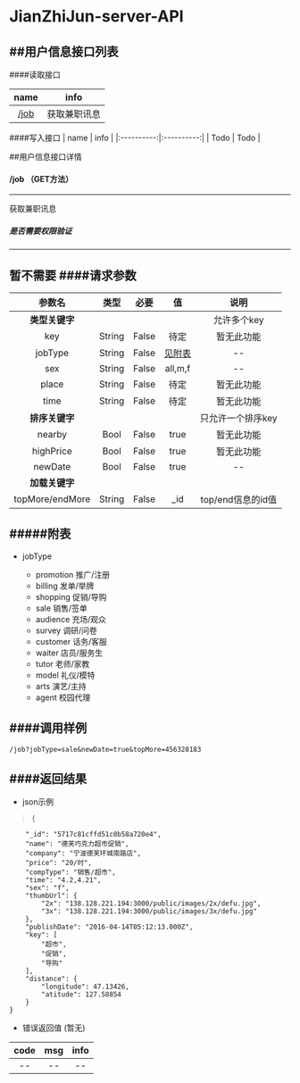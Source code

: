 # JianZhiJun-server-API

##用户信息接口列表
---
####读取接口

| name | info  |
|:----------:|:----------:|
| [/job](#api-job) |  获取兼职讯息 |

####写入接口
| name | info |
|:----------:|:----------:|
|  Todo | Todo  |


##用户信息接口详情
#### /job  （GET方法）<a name="api-job">
---
 获取兼职讯息
##### 是否需要权限验证
---
暂不需要
####请求参数
---
| 参数名 | 类型 | 必要 | 值 | 说明|
|:----------:|:----------:|:----------:|:----------:|:----------:|
| **类型关键字** |||| 允许多个key |
| key | String | False | 待定 | 暂无此功能 |
| jobType | String| False |  [见附表](#tab-jobType)  | -- |
| sex | String | False | all,m,f | -- |
| place | String | False | 待定 | 暂无此功能 |
| time | String | False | 待定 | 暂无此功能 |
| **排序关键字** |||| 只允许一个排序key |
| nearby | Bool | False | true | 暂无此功能 |
| highPrice | Bool | False | true | 暂无此功能 |
| newDate | Bool | False | true | -- |
| **加载关键字** |||||
| topMore/endMore | String | False | _id | top/end信息的id值 |

#####附表
---
- jobType <a name="tab-jobType">


    - promotion  推广/注册 
    - billing 发单/举牌
    - shopping 促销/导购
    - sale 销售/签单
    - audience 充场/观众
    - survey 调研/问卷
    - customer 话务/客服
    - waiter 店员/服务生
    - tutor 老师/家教
    - model 礼仪/模特
    - arts 演艺/主持
    - agent 校园代理   

####调用样例
---
```
/job?jobType=sale&newDate=true&topMore=456328183
```
 ####返回结果
---
- json示例

>     {
        "_id": "5717c81cffd51c0b58a720e4",
        "name": "德芙巧克力超市促销",
        "company": "宁波德芙环城南路店",
        "price": "20/时",
        "compType": "销售/超市",
        "time": "4.2,4.21",
        "sex": "f",
        "thumbUrl": {
            "2x": "138.128.221.194:3000/public/images/2x/defu.jpg",
            "3x": "138.128.221.194:3000/public/images/3x/defu.jpg"
        },
        "publishDate": "2016-04-14T05:12:13.000Z",
        "key": [
            "超市",
            "促销",
            "导购"
        ],
        "distance": {
            "longitude": 47.13426,
            "atitude": 127.58854
        }
    }

- 错误返回值 (暂无)

| code | msg | info |
|:--:|:--:|:--:|
| -- | --  | -- |

